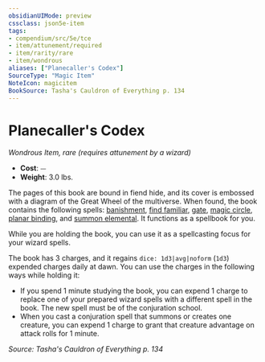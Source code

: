 ```yaml
---
obsidianUIMode: preview
cssclass: json5e-item
tags:
- compendium/src/5e/tce
- item/attunement/required
- item/rarity/rare
- item/wondrous
aliases: ["Planecaller's Codex"]
SourceType: "Magic Item"
NoteIcon: magicitem
BookSource: Tasha's Cauldron of Everything p. 134
---
```

# Planecaller's Codex
*Wondrous Item, rare (requires attunement by a wizard)*  

- **Cost**: ⏤
- **Weight**: 3.0 lbs.

The pages of this book are bound in fiend hide, and its cover is embossed with a diagram of the Great Wheel of the multiverse. When found, the book contains the following spells: [banishment](/3-Mechanics/CLI/spells/banishment.md), [find familiar](/3-Mechanics/CLI/spells/find-familiar.md), [gate](/3-Mechanics/CLI/spells/gate.md), [magic circle](/3-Mechanics/CLI/spells/magic-circle.md), [planar binding](/3-Mechanics/CLI/spells/planar-binding.md), and [summon elemental](/3-Mechanics/CLI/spells/summon-elemental-tce.md). It functions as a spellbook for you.

While you are holding the book, you can use it as a spellcasting focus for your wizard spells.

The book has 3 charges, and it regains `dice: 1d3|avg|noform` (`1d3`) expended charges daily at dawn. You can use the charges in the following ways while holding it:

- If you spend 1 minute studying the book, you can expend 1 charge to replace one of your prepared wizard spells with a different spell in the book. The new spell must be of the conjuration school.  
- When you cast a conjuration spell that summons or creates one creature, you can expend 1 charge to grant that creature advantage on attack rolls for 1 minute.  

*Source: Tasha's Cauldron of Everything p. 134*